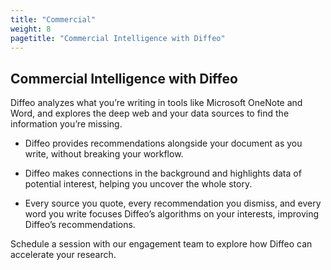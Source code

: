 ```yaml
---
title: "Commercial"
weight: 8
pagetitle: "Commercial Intelligence with Diffeo"
---
```


## Commercial Intelligence with Diffeo

Diffeo analyzes what you’re writing in tools like Microsoft OneNote and Word, and explores the deep web and your data sources to find the information you’re missing.

* Diffeo provides recommendations alongside your document as you write, without breaking your workflow.

* Diffeo makes connections in the background and highlights data of potential interest, helping you uncover the whole story.

* Every source you quote, every recommendation you dismiss, and every word you write focuses Diffeo’s algorithms on your interests, improving Diffeo’s recommendations.

Schedule a session with our engagement team to explore how Diffeo can accelerate your research.
